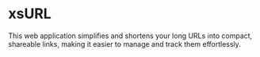 # xsURL
This web application simplifies and shortens your long URLs into compact, shareable links, making it easier to manage and track them effortlessly.
